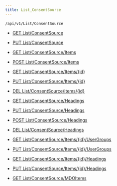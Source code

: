 ```yaml
---
title: List_ConsentSource
---
```


```http
/api/v1/List/ConsentSource
```

* [GET List/ConsentSource](v1ConsentSourceList_GetListDefinition.md)

* [PUT List/ConsentSource](v1ConsentSourceList_SetListDefinition.md)

* [GET List/ConsentSource/Items](v1ConsentSourceList_GetAllConsentSource.md)

* [POST List/ConsentSource/Items](v1ConsentSourceList_PostConsentSource.md)

* [GET List/ConsentSource/Items/{id}](v1ConsentSourceList_GetConsentSource.md)

* [PUT List/ConsentSource/Items/{id}](v1ConsentSourceList_PutConsentSource.md)

* [DEL List/ConsentSource/Items/{id}](v1ConsentSourceList_DeleteConsentSource.md)

* [GET List/ConsentSource/Headings](v1ConsentSourceList_GetConsentSourceHeadings.md)

* [PUT List/ConsentSource/Headings](v1ConsentSourceList_PutConsentSourceHeadings.md)

* [POST List/ConsentSource/Headings](v1ConsentSourceList_PostConsentSourceHeading.md)

* [DEL List/ConsentSource/Headings](v1ConsentSourceList_DeleteConsentSourceHeadings.md)

* [GET List/ConsentSource/Items/{id}/UserGroups](v1ConsentSourceList_GetConsentSourceUserGroupsForListItem.md)

* [PUT List/ConsentSource/Items/{id}/UserGroups](v1ConsentSourceList_PutConsentSourceUserGroupsForListItem.md)

* [GET List/ConsentSource/Items/{id}/Headings](v1ConsentSourceList_GetConsentSourceHeadingsForListItem.md)

* [PUT List/ConsentSource/Items/{id}/Headings](v1ConsentSourceList_PutConsentSourceHeadingsForListItem.md)

* [GET List/ConsentSource/MDOItems](v1ConsentSourceList_GetMDOList.md)
